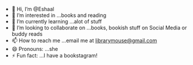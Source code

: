 - 👋 Hi, I’m @Eshaal
- 👀 I’m interested in ...books and reading
- 🌱 I’m currently learning ...alot of stuff
- 💞️ I’m looking to collaborate on ...books, bookish stuff on Social Media or buddy reads
- 📫 How to reach me ...email me at librarymouse@gmail.com
- 😄 Pronouns: ...she
- ⚡ Fun fact: ...I have a bookstagram!

<!---
EshaalKlol/EshaalKlol is a ✨ special ✨ repository because its `README.md` (this file) appears on your GitHub profile.
You can click the Preview link to take a look at your changes.
--->
